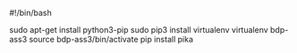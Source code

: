#!/bin/bash

sudo apt-get install python3-pip
sudo pip3 install virtualenv
virtualenv bdp-ass3
source bdp-ass3/bin/activate
pip install pika
